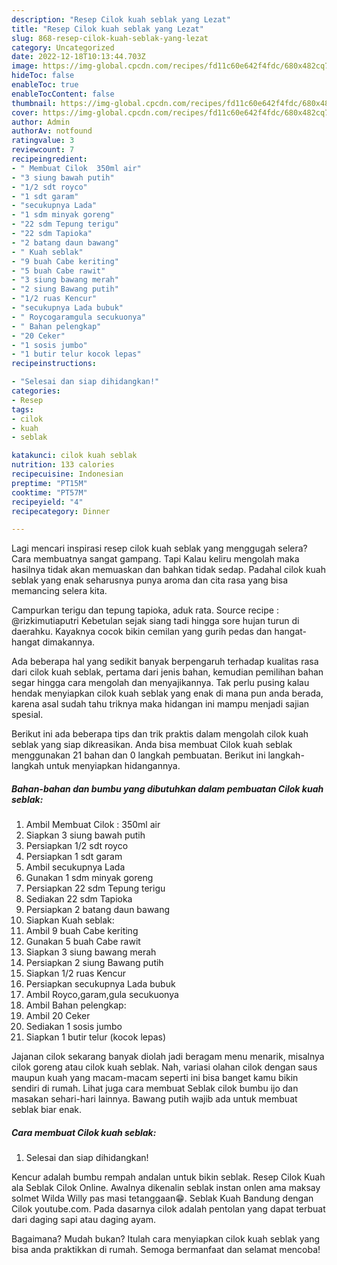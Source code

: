 ```yaml
---
description: "Resep Cilok kuah seblak yang Lezat"
title: "Resep Cilok kuah seblak yang Lezat"
slug: 868-resep-cilok-kuah-seblak-yang-lezat
category: Uncategorized
date: 2022-12-18T10:13:44.703Z
image: https://img-global.cpcdn.com/recipes/fd11c60e642f4fdc/680x482cq70/cilok-kuah-seblak-foto-resep-utama.jpg
hideToc: false
enableToc: true
enableTocContent: false
thumbnail: https://img-global.cpcdn.com/recipes/fd11c60e642f4fdc/680x482cq70/cilok-kuah-seblak-foto-resep-utama.jpg
cover: https://img-global.cpcdn.com/recipes/fd11c60e642f4fdc/680x482cq70/cilok-kuah-seblak-foto-resep-utama.jpg
author: Admin
authorAv: notfound
ratingvalue: 3
reviewcount: 7
recipeingredient:
- " Membuat Cilok  350ml air"
- "3 siung bawah putih"
- "1/2 sdt royco"
- "1 sdt garam"
- "secukupnya Lada"
- "1 sdm minyak goreng"
- "22 sdm Tepung terigu"
- "22 sdm Tapioka"
- "2 batang daun bawang"
- " Kuah seblak"
- "9 buah Cabe keriting"
- "5 buah Cabe rawit"
- "3 siung bawang merah"
- "2 siung Bawang putih"
- "1/2 ruas Kencur"
- "secukupnya Lada bubuk"
- " Roycogaramgula secukuonya"
- " Bahan pelengkap"
- "20 Ceker"
- "1 sosis jumbo"
- "1 butir telur kocok lepas"
recipeinstructions:

- "Selesai dan siap dihidangkan!"
categories:
- Resep
tags:
- cilok
- kuah
- seblak

katakunci: cilok kuah seblak 
nutrition: 133 calories
recipecuisine: Indonesian
preptime: "PT15M"
cooktime: "PT57M"
recipeyield: "4"
recipecategory: Dinner

---
```



Lagi mencari inspirasi resep cilok kuah seblak yang menggugah selera? Cara membuatnya sangat gampang. Tapi Kalau keliru mengolah maka hasilnya tidak akan memuaskan dan bahkan tidak sedap. Padahal cilok kuah seblak yang enak seharusnya punya aroma dan cita rasa yang bisa memancing selera kita.


Campurkan terigu dan tepung tapioka, aduk rata. Source recipe : @rizkimutiaputri Kebetulan sejak siang tadi hingga sore hujan turun di daerahku. Kayaknya cocok bikin cemilan yang gurih pedas dan hangat-hangat dimakannya.

Ada beberapa hal yang sedikit banyak berpengaruh terhadap kualitas rasa dari cilok kuah seblak, pertama dari jenis bahan, kemudian pemilihan bahan segar hingga cara mengolah dan menyajikannya. Tak perlu pusing kalau hendak menyiapkan cilok kuah seblak yang enak di mana pun anda berada, karena asal sudah tahu triknya maka hidangan ini mampu menjadi sajian spesial.


Berikut ini ada beberapa tips dan trik praktis dalam mengolah cilok kuah seblak yang siap dikreasikan. Anda bisa membuat Cilok kuah seblak menggunakan 21 bahan dan 0 langkah pembuatan. Berikut ini langkah-langkah untuk menyiapkan hidangannya.

<!--inarticleads1-->

##### Bahan-bahan dan bumbu yang dibutuhkan dalam pembuatan Cilok kuah seblak:

1. Ambil  Membuat Cilok : 350ml air
1. Siapkan 3 siung bawah putih
1. Persiapkan 1/2 sdt royco
1. Persiapkan 1 sdt garam
1. Ambil secukupnya Lada
1. Gunakan 1 sdm minyak goreng
1. Persiapkan 22 sdm Tepung terigu
1. Sediakan 22 sdm Tapioka
1. Persiapkan 2 batang daun bawang
1. Siapkan  Kuah seblak:
1. Ambil 9 buah Cabe keriting
1. Gunakan 5 buah Cabe rawit
1. Siapkan 3 siung bawang merah
1. Persiapkan 2 siung Bawang putih
1. Siapkan 1/2 ruas Kencur
1. Persiapkan secukupnya Lada bubuk
1. Ambil  Royco,garam,gula secukuonya
1. Ambil  Bahan pelengkap:
1. Ambil 20 Ceker
1. Sediakan 1 sosis jumbo
1. Siapkan 1 butir telur (kocok lepas)


Jajanan cilok sekarang banyak diolah jadi beragam menu menarik, misalnya cilok goreng atau cilok kuah seblak. Nah, variasi olahan cilok dengan saus maupun kuah yang macam-macam seperti ini bisa banget kamu bikin sendiri di rumah. Lihat juga cara membuat Seblak cilok bumbu ijo dan masakan sehari-hari lainnya. Bawang putih wajib ada untuk membuat seblak biar enak. 

<!--inarticleads2-->

##### Cara membuat Cilok kuah seblak:


1. Selesai dan siap dihidangkan!

Kencur adalah bumbu rempah andalan untuk bikin seblak. Resep Cilok Kuah ala Seblak Cilok Online. Awalnya dikenalin seblak instan onlen ama maksay solmet Wilda Willy pas masi tetanggaan😁. Seblak Kuah Bandung dengan Cilok youtube.com. Pada dasarnya cilok adalah pentolan yang dapat terbuat dari daging sapi atau daging ayam. 

Bagaimana? Mudah bukan? Itulah cara menyiapkan cilok kuah seblak yang bisa anda praktikkan di rumah. Semoga bermanfaat dan selamat mencoba!
